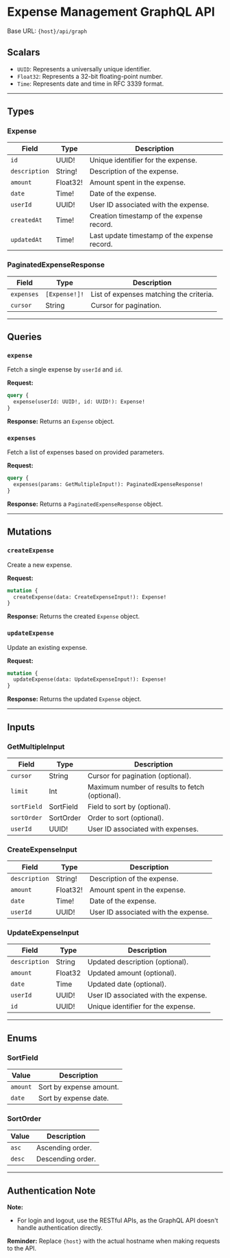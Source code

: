 # Expense Management GraphQL API

Base URL: `{host}/api/graph`

## **Scalars**

- `UUID`: Represents a universally unique identifier.
- `Float32`: Represents a 32-bit floating-point number.
- `Time`: Represents date and time in RFC 3339 format.

---

## **Types**

### **Expense**

| Field         | Type     | Description                                  |
| ------------- | -------- | -------------------------------------------- |
| `id`          | UUID!    | Unique identifier for the expense.           |
| `description` | String!  | Description of the expense.                  |
| `amount`      | Float32! | Amount spent in the expense.                 |
| `date`        | Time!    | Date of the expense.                         |
| `userId`      | UUID!    | User ID associated with the expense.         |
| `createdAt`   | Time!    | Creation timestamp of the expense record.    |
| `updatedAt`   | Time!    | Last update timestamp of the expense record. |

### **PaginatedExpenseResponse**

| Field      | Type          | Description                             |
| ---------- | ------------- | --------------------------------------- |
| `expenses` | `[Expense!]!` | List of expenses matching the criteria. |
| `cursor`   | String        | Cursor for pagination.                  |

---

## **Queries**

### `expense`

Fetch a single expense by `userId` and `id`.

**Request:**

```graphql
query {
  expense(userId: UUID!, id: UUID!): Expense!
}
```

**Response:**
Returns an `Expense` object.

### `expenses`

Fetch a list of expenses based on provided parameters.

**Request:**

```graphql
query {
  expenses(params: GetMultipleInput!): PaginatedExpenseResponse!
}
```

**Response:**
Returns a `PaginatedExpenseResponse` object.

---

## **Mutations**

### `createExpense`

Create a new expense.

**Request:**

```graphql
mutation {
  createExpense(data: CreateExpenseInput!): Expense!
}
```

**Response:**
Returns the created `Expense` object.

### `updateExpense`

Update an existing expense.

**Request:**

```graphql
mutation {
  updateExpense(data: UpdateExpenseInput!): Expense!
}
```

**Response:**
Returns the updated `Expense` object.

---

## **Inputs**

### **GetMultipleInput**

| Field       | Type      | Description                                    |
| ----------- | --------- | ---------------------------------------------- |
| `cursor`    | String    | Cursor for pagination (optional).              |
| `limit`     | Int       | Maximum number of results to fetch (optional). |
| `sortField` | SortField | Field to sort by (optional).                   |
| `sortOrder` | SortOrder | Order to sort (optional).                      |
| `userId`    | UUID!     | User ID associated with expenses.              |

### **CreateExpenseInput**

| Field         | Type     | Description                          |
| ------------- | -------- | ------------------------------------ |
| `description` | String!  | Description of the expense.          |
| `amount`      | Float32! | Amount spent in the expense.         |
| `date`        | Time!    | Date of the expense.                 |
| `userId`      | UUID!    | User ID associated with the expense. |

### **UpdateExpenseInput**

| Field         | Type    | Description                          |
| ------------- | ------- | ------------------------------------ |
| `description` | String  | Updated description (optional).      |
| `amount`      | Float32 | Updated amount (optional).           |
| `date`        | Time    | Updated date (optional).             |
| `userId`      | UUID!   | User ID associated with the expense. |
| `id`          | UUID!   | Unique identifier for the expense.   |

---

## **Enums**

### **SortField**

| Value    | Description             |
| -------- | ----------------------- |
| `amount` | Sort by expense amount. |
| `date`   | Sort by expense date.   |

### **SortOrder**

| Value  | Description       |
| ------ | ----------------- |
| `asc`  | Ascending order.  |
| `desc` | Descending order. |

---

## **Authentication Note**

**Note:**

- For login and logout, use the RESTful APIs, as the GraphQL API doesn't handle authentication directly.

**Reminder:** Replace `{host}` with the actual hostname when making requests to the API.

